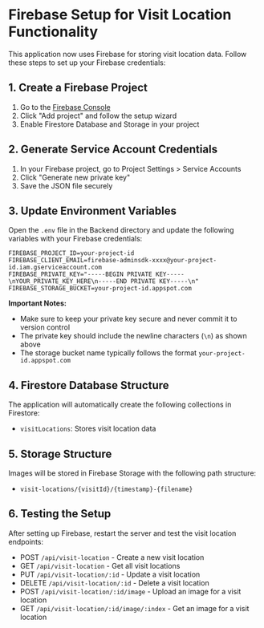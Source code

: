 # Firebase Setup for Visit Location Functionality

This application now uses Firebase for storing visit location data. Follow these steps to set up your Firebase credentials:

## 1. Create a Firebase Project

1. Go to the [Firebase Console](https://console.firebase.google.com/)
2. Click "Add project" and follow the setup wizard
3. Enable Firestore Database and Storage in your project

## 2. Generate Service Account Credentials

1. In your Firebase project, go to Project Settings > Service Accounts
2. Click "Generate new private key"
3. Save the JSON file securely

## 3. Update Environment Variables

Open the `.env` file in the Backend directory and update the following variables with your Firebase credentials:

```
FIREBASE_PROJECT_ID=your-project-id
FIREBASE_CLIENT_EMAIL=firebase-adminsdk-xxxx@your-project-id.iam.gserviceaccount.com
FIREBASE_PRIVATE_KEY="-----BEGIN PRIVATE KEY-----\nYOUR_PRIVATE_KEY_HERE\n-----END PRIVATE KEY-----\n"
FIREBASE_STORAGE_BUCKET=your-project-id.appspot.com
```

**Important Notes:**
- Make sure to keep your private key secure and never commit it to version control
- The private key should include the newline characters (`\n`) as shown above
- The storage bucket name typically follows the format `your-project-id.appspot.com`

## 4. Firestore Database Structure

The application will automatically create the following collections in Firestore:

- `visitLocations`: Stores visit location data

## 5. Storage Structure

Images will be stored in Firebase Storage with the following path structure:

- `visit-locations/{visitId}/{timestamp}-{filename}`

## 6. Testing the Setup

After setting up Firebase, restart the server and test the visit location endpoints:

- POST `/api/visit-location` - Create a new visit location
- GET `/api/visit-location` - Get all visit locations
- PUT `/api/visit-location/:id` - Update a visit location
- DELETE `/api/visit-location/:id` - Delete a visit location
- POST `/api/visit-location/:id/image` - Upload an image for a visit location
- GET `/api/visit-location/:id/image/:index` - Get an image for a visit location